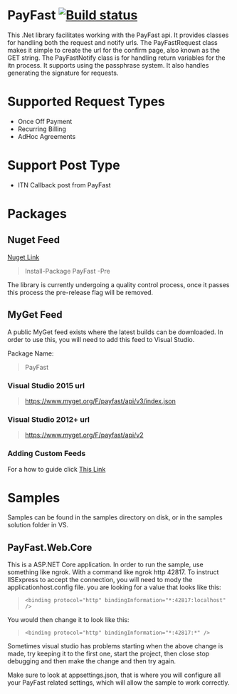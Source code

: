 # PayFast [![Build status](https://ci.appveyor.com/api/projects/status/0m01brynop7cxjj1/branch/master?svg=true)](https://ci.appveyor.com/project/e3PTeam/payfast/branch/master)

This .Net library facilitates working with the PayFast api.
It provides classes for handling both the request and notify urls.
The PayFastRequest class makes it simple to create the url for the confirm page,
also known as the GET string. The PayFastNotify class is for handling return variables for the itn process.
It supports using the passphrase system. It also handles generating the signature for requests.

# Supported Request Types

* Once Off Payment
* Recurring Billing
* AdHoc Agreements

# Support Post Type

* ITN Callback post from PayFast

# Packages

## Nuget Feed

[Nuget Link](https://www.nuget.org/packages/PayFast/)

> Install-Package PayFast -Pre

The library is currently undergoing a quality control process, once it passes this process
the pre-release flag will be removed.

## MyGet Feed

A public MyGet feed exists where the latest builds can be downloaded.
In order to use this, you will need to add this feed to Visual Studio.

Package Name: 

> PayFast

### Visual Studio 2015 url

> https://www.myget.org/F/payfast/api/v3/index.json

### Visual Studio 2012+ url

> https://www.myget.org/F/payfast/api/v2

### Adding Custom Feeds

For a how to guide click [This Link](https://docs.microsoft.com/en-us/nuget/hosting-packages/overview)

# Samples

Samples can be found in the samples directory on disk, or in the samples solution folder in VS.

## PayFast.Web.Core

This is a ASP.NET Core application. In order to run the sample, use something like ngrok.
With a command like ngrok http 42817. To instruct IISExpress to accept the connection, you will 
need to mody the applicationhost.config file. you are looking for a value that looks like this:

> ```<binding protocol="http" bindingInformation="*:42817:localhost" />```

You would then change it to look like this:

> ```<binding protocol="http" bindingInformation="*:42817:*" />```

Sometimes visual studio has problems starting when the above change is made, try keeping it to the first one,
start the project, then close stop debugging and then make the change and then try again.

Make sure to look at appsettings.json, that is where you will configure all your PayFast related settings,
which will allow the sample to work correctly.
